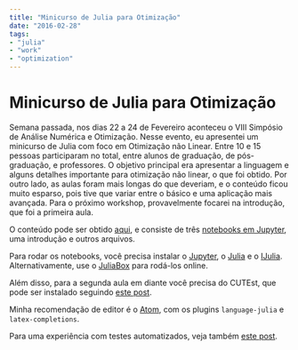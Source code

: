 ```yaml
---
title: "Minicurso de Julia para Otimização"
date: "2016-02-28"
tags:
- "julia"
- "work"
- "optimization"
---
```


# Minicurso de Julia para Otimização


Semana passada, nos dias 22 a 24 de Fevereiro aconteceu o VIII Simpósio de
Análise Numérica e Otimização.
Nesse evento, eu apresentei um minicurso de Julia com foco em Otimização não
Linear.
Entre 10 e 15 pessoas participaram no total, entre alunos de graduação, de
pós-graduação, e professores.
O objetivo principal era apresentar a linguagem e alguns detalhes importante
para otimização não linear, o que foi obtido.
Por outro lado, as aulas foram mais longas do que deveriam, e o conteúdo ficou
muito esparso, pois tive que variar entre o básico e uma aplicação mais
avançada.
Para o próximo workshop, provavelmente focarei na introdução, que foi a primeira
aula.

O conteúdo pode ser obtido
[aqui](https://github.com/abelsiqueira/julia-workshop), e consiste de três
[notebooks em Jupyter](http://jupyter.org/), uma introdução e outros arquivos.

Para rodar os notebooks, você precisa instalar o
[Jupyter](http://jupyter.org/), o [Julia](http://julialang.org/) e o
[IJulia](https://github.com/JuliaLang/IJulia.jl).
Alternativamente, use o [JuliaBox](https://juliabox.org/) para rodá-los online.

Além disso, para a segunda aula em diante você precisa do CUTEst, que pode ser
instalado seguindo
[este post]({{local_prefix}}/installing-cutest-and-cutest.jl/).

Minha recomendação de editor é o [Atom](http://atom.io), com os plugins
`language-julia` e `latex-completions`.

Para uma experiência com testes automatizados, veja também
[este post]({{local_prefix}}/automated-testing/).
